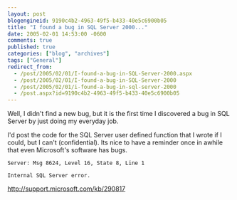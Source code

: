 ```yaml
---
layout: post
blogengineid: 9190c4b2-4963-49f5-b433-40e5c6900b05
title: "I found a bug in SQL Server 2000..."
date: 2005-02-01 14:53:00 -0600
comments: true
published: true
categories: ["blog", "archives"]
tags: ["General"]
redirect_from: 
  - /post/2005/02/01/I-found-a-bug-in-SQL-Server-2000.aspx
  - /post/2005/02/01/I-found-a-bug-in-SQL-Server-2000
  - /post/2005/02/01/i-found-a-bug-in-sql-server-2000
  - /post.aspx?id=9190c4b2-4963-49f5-b433-40e5c6900b05
---
```


Well, I didn't find a new bug, but it is the first time I discovered a bug in SQL Server by just doing my everyday job.

I'd post the code for the SQL Server user defined function that I wrote if I could, but I can't (confidential). Its nice to have a reminder once in awhile that even Microsoft's software has bugs.

```
Server: Msg 8624, Level 16, State 8, Line 1

Internal SQL Server error.
```

<a href="http://support.microsoft.com/kb/290817">http://support.microsoft.com/kb/290817</a>
